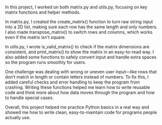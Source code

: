 In this project, I worked on both matrix.py and utils.py, focusing on key matrix functions and helper methods. 

In matrix.py, I created the create_matrix() function to turn raw string input into a 2D list, making sure each row has the same length and only numbers. I also made transpose_matrix() to switch rows and columns, which works even if the matrix isn’t square. 

In utils.py, I wrote is_valid_matrix() to check if the matrix dimensions are consistent, and print_matrix() to show the matrix in an easy-to-read way. I also added some functions to safely convert input and handle extra spaces so the program runs smoothly for users. 

One challenge was dealing with wrong or uneven user input—like rows that don’t match in length or contain letters instead of numbers. To fix this, I added careful checks and error handling to keep the program from crashing. Writing these functions helped me learn how to write reusable code and think more about how data moves through the program and how to handle special cases. 

Overall, this project helped me practice Python basics in a real way and showed me how to write clean, easy-to-maintain code for programs people actually use.